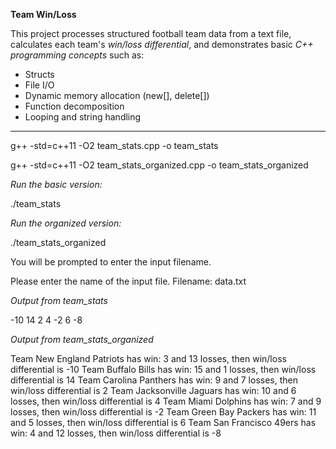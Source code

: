 **Team Win/Loss**

This project processes structured football team data from a text file, calculates each team's *win/loss differential*, and demonstrates basic *C++ programming concepts* such as:

- Structs
- File I/O
- Dynamic memory allocation (new[], delete[])
- Function decomposition
- Looping and string handling

---

g++ -std=c++11 -O2 team_stats.cpp -o team_stats


g++ -std=c++11 -O2 team_stats_organized.cpp -o team_stats_organized


*Run the basic version:*

./team_stats


*Run the organized version:*

./team_stats_organized


You will be prompted to enter the input filename. 

Please enter the name of the input file.
Filename: data.txt


*Output from team_stats*

-10
14
2
4
-2
6
-8


*Output from team_stats_organized*

Team New England Patriots has win: 3 and 13 losses, then win/loss differential is -10
Team Buffalo Bills has win: 15 and 1 losses, then win/loss differential is 14
Team Carolina Panthers has win: 9 and 7 losses, then win/loss differential is 2
Team Jacksonville Jaguars has win: 10 and 6 losses, then win/loss differential is 4
Team Miami Dolphins has win: 7 and 9 losses, then win/loss differential is -2
Team Green Bay Packers has win: 11 and 5 losses, then win/loss differential is 6
Team San Francisco 49ers has win: 4 and 12 losses, then win/loss differential is -8



